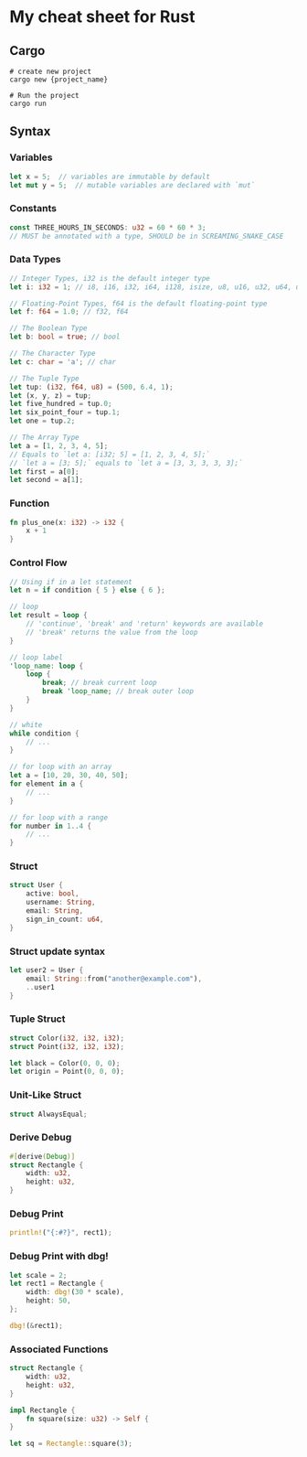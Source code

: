 # My cheat sheet for Rust

## Cargo

```shell
# create new project
cargo new {project_name}

# Run the project
cargo run
```

## Syntax

### Variables

```rust
let x = 5;  // variables are immutable by default
let mut y = 5;  // mutable variables are declared with `mut`
```

### Constants

```rust
const THREE_HOURS_IN_SECONDS: u32 = 60 * 60 * 3;
// MUST be annotated with a type, SHOULD be in SCREAMING_SNAKE_CASE
```

### Data Types

```rust
// Integer Types, i32 is the default integer type
let i: i32 = 1; // i8, i16, i32, i64, i128, isize, u8, u16, u32, u64, u128, usize

// Floating-Point Types, f64 is the default floating-point type
let f: f64 = 1.0; // f32, f64

// The Boolean Type
let b: bool = true; // bool

// The Character Type
let c: char = 'a'; // char

// The Tuple Type
let tup: (i32, f64, u8) = (500, 6.4, 1);
let (x, y, z) = tup;
let five_hundred = tup.0;
let six_point_four = tup.1;
let one = tup.2;

// The Array Type
let a = [1, 2, 3, 4, 5];
// Equals to `let a: [i32; 5] = [1, 2, 3, 4, 5];`
// `let a = [3; 5];` equals to `let a = [3, 3, 3, 3, 3];`
let first = a[0];
let second = a[1];
```

### Function

```rust
fn plus_one(x: i32) -> i32 {
    x + 1
}
```

### Control Flow

```rust
// Using if in a let statement
let n = if condition { 5 } else { 6 };

// loop
let result = loop {
    // 'continue', 'break' and 'return' keywords are available
    // 'break' returns the value from the loop
}

// loop label
'loop_name: loop {
    loop {
        break; // break current loop
        break 'loop_name; // break outer loop
    }
}

// white
while condition {
    // ...
}

// for loop with an array
let a = [10, 20, 30, 40, 50];
for element in a {
    // ...
}

// for loop with a range
for number in 1..4 {
    // ...
}
```

### Struct

```rust
struct User {
    active: bool,
    username: String,
    email: String,
    sign_in_count: u64,
}
```

### Struct update syntax

```rust
let user2 = User {
    email: String::from("another@example.com"),
    ..user1
}
```

### Tuple Struct

```rust
struct Color(i32, i32, i32);
struct Point(i32, i32, i32);

let black = Color(0, 0, 0);
let origin = Point(0, 0, 0);
```

### Unit-Like Struct

```rust
struct AlwaysEqual;
```

### Derive Debug

```rust
#[derive(Debug)]
struct Rectangle {
    width: u32,
    height: u32,
}
```

### Debug Print

```rust
println!("{:#?}", rect1);
```

### Debug Print with dbg!

```rust
let scale = 2;
let rect1 = Rectangle {
    width: dbg!(30 * scale),
    height: 50,
};

dbg!(&rect1);
```

### Associated Functions

```rust
struct Rectangle {
    width: u32,
    height: u32,
}

impl Rectangle {
    fn square(size: u32) -> Self {
}

let sq = Rectangle::square(3);
```
